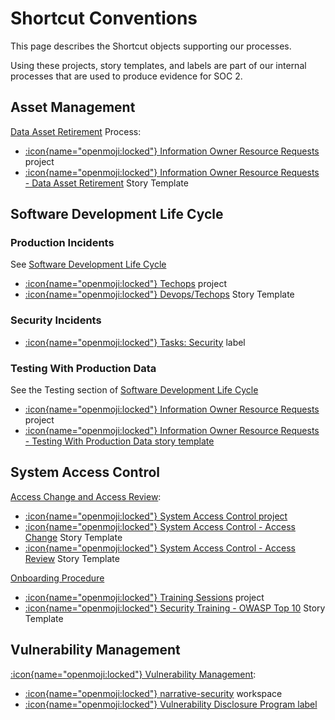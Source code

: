 # Shortcut Conventions

This page describes the Shortcut objects supporting our processes.

Using these projects, story templates, and labels are part of our internal processes that are used
to produce evidence for SOC 2. 

## Asset Management

[Data Asset Retirement](/playbooks/asset-management#data-asset-retirement) Process:
- [:icon{name="openmoji:locked"} Information Owner Resource Requests](https://app.shortcut.com/narrativeio/project/21302/process-exception-requests) project
- [:icon{name="openmoji:locked"} Information Owner Resource Requests - Data Asset Retirement](https://app.shortcut.com/narrativeio/stories/new?template_id=64064559-7b7c-4ea2-8e7e-0ccacfe0346c) Story Template

## Software Development Life Cycle

### Production Incidents

See [Software Development Life Cycle](/playbooks/software-development-life-cycle)

- [:icon{name="openmoji:locked"}  Techops](https://app.shortcut.com/narrativeio/project/10791/) project
- [:icon{name="openmoji:locked"} Devops/Techops](https://app.shortcut.com/narrativeio/stories/new?template_id=61b239b5-2438-430d-a90f-91dba0e2f99b) Story Template

### Security Incidents

- [:icon{name="openmoji:locked"} Tasks: Security](https://app.shortcut.com/narrativeio/label/3793) label

### Testing With Production Data

See the Testing section of [Software Development Life Cycle](/playbooks/software-development-life-cycle#testing)
- [:icon{name="openmoji:locked"} Information Owner Resource Requests](https://app.shortcut.com/narrativeio/project/21302/process-exception-requests) project
- [:icon{name="openmoji:locked"} Information Owner Resource Requests - Testing With Production Data story template](https://app.shortcut.com/narrativeio/stories/new?template_id=6406411b-f4e2-41b0-98e1-812fbc408917)


## System Access Control
[Access Change and Access Review](/playbooks/system-access-control):
- [:icon{name="openmoji:locked"} System Access Control project](https://app.shortcut.com/narrativeio/project/21116/system-access-control) 
- [:icon{name="openmoji:locked"} System Access Control - Access Change](https://app.shortcut.com/narrativeio/stories/new?template_id=63f8d92d-ac8c-4707-aac4-132826e1c3ff) Story Template
- [:icon{name="openmoji:locked"} System Access Control - Access Review](https://app.shortcut.com/narrativeio/stories/new?template_id=63f8db18-ba3a-46f3-b2aa-73975befcafc) Story Template

[Onboarding Procedure](/playbooks/system-access-control#onboarding-procedure)
- [:icon{name="openmoji:locked"} Training Sessions](https://app.shortcut.com/narrativeio/project/21268/training-sessions) project
- [:icon{name="openmoji:locked"} Security Training - OWASP Top 10](https://app.shortcut.com/narrativeio/stories/new?template_id=6400e5bc-b86a-484c-84b1-a53ea02484d4) Story Template

## Vulnerability Management

[:icon{name="openmoji:locked"} Vulnerability Management](/playbooks/vulnerability-management):
  - [:icon{name="openmoji:locked"} narrative-security](https://app.shortcut.com/narrative-security/) workspace
  - [:icon{name="openmoji:locked"} Vulnerability Disclosure Program label](https://app.shortcut.com/narrative-security/label/22148)